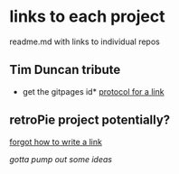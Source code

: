 # links to each project
readme.md with links to individual repos

## Tim Duncan tribute
* get the gitpages id*
[protocol for a link](#a)

## retroPie project potentially?
[forgot how to write a link](#a)

*gotta pump out some ideas*
